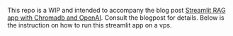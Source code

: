 This repo is a WIP and intended to accompany the blog post [Streamlit RAG app with Chromadb and OpenAI](https://michaelscheiwiller.com/blog/legal-rag-streamlit-chromadb-openai). Consult the blogpost for details. Below is the instruction on how to run this streamlit app on a vps.